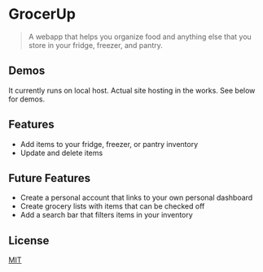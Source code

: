 # GrocerUp

<a href="https://img.shields.io/badge/status-running-green"></a>

> A webapp that helps you organize food and anything else that you store in your fridge, freezer, and pantry.


## Demos
It currently runs on local host. Actual site hosting in the works. See below for demos.

## Features
- Add items to your fridge, freezer, or pantry inventory
- Update and delete items


## Future Features
- Create a personal account that links to your own personal dashboard
- Create grocery lists with items that can be checked off
- Add a search bar that filters items in your inventory


## License
[MIT](https://choosealicense.com/licenses/mit/)


